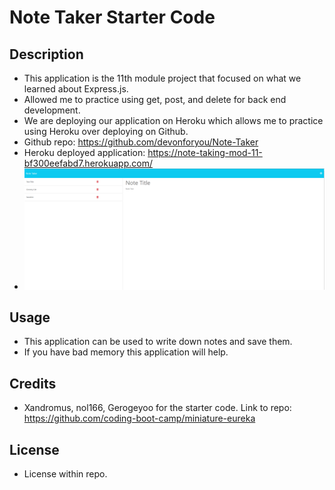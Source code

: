 # Note Taker Starter Code

## Description
- This application is the 11th module project that focused on what we learned about Express.js. 
- Allowed me to practice using get, post, and delete for back end development.
- We are deploying our application on Heroku which allows me to practice using Heroku over deploying on Github.
- Github repo: https://github.com/devonforyou/Note-Taker
- Heroku deployed application: https://note-taking-mod-11-bf300eefabd7.herokuapp.com/
- ![Alt text](<public/assets/images/Screenshot 2023-10-04 175349.png>)

## Usage
- This application can be used to write down notes and save them.
- If you have bad memory this application will help.

## Credits
- Xandromus, nol166, Gerogeyoo for the starter code. Link to repo: https://github.com/coding-boot-camp/miniature-eureka

## License
- License within repo.
